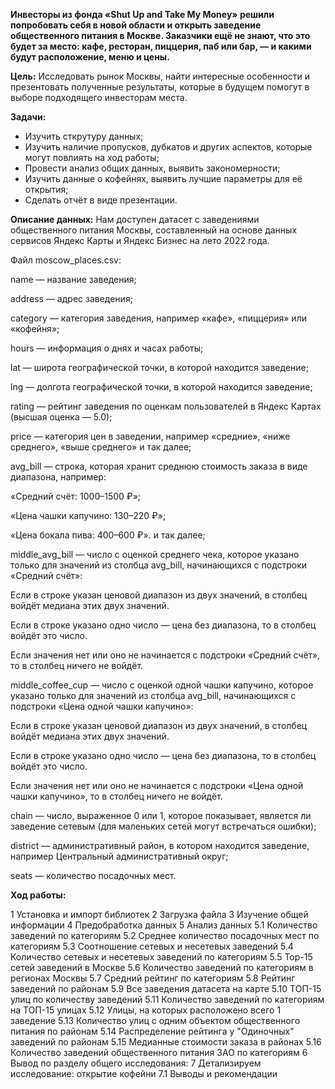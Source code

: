 __Инвесторы из фонда «Shut Up and Take My Money» решили попробовать себя в новой области и открыть заведение общественного питания в Москве. Заказчики ещё не знают, что это будет за место: кафе, ресторан, пиццерия, паб или бар, — и какими будут расположение, меню и цены.__

__Цель:__
Исследовать рынок Москвы, найти интересные особенности и презентовать полученные результаты, которые в будущем помогут в выборе подходящего инвесторам места.

__Задачи:__

- Изучить сткрутуру данных; 
- Изучить наличие пропусков, дубкатов и других аспектов, которые могут повлиять на ход работы; 
- Провести анализ общих данных, выявить закономерности; 
- Изучить данные о кофейнях, выявить лучшие параметры для её открытия; 
- Сделать отчёт в виде презентации. 

__Описание данных:__
Нам доступен датасет с заведениями общественного питания Москвы, составленный на основе данных сервисов Яндекс Карты и Яндекс Бизнес на лето 2022 года.

Файл moscow_places.csv:

name — название заведения;

address — адрес заведения;

category — категория заведения, например «кафе», «пиццерия» или «кофейня»;

hours — информация о днях и часах работы;

lat — широта географической точки, в которой находится заведение;

lng — долгота географической точки, в которой находится заведение;

rating — рейтинг заведения по оценкам пользователей в Яндекс Картах (высшая оценка — 5.0);

price — категория цен в заведении, например «средние», «ниже среднего», «выше среднего» и так далее;

avg_bill — строка, которая хранит среднюю стоимость заказа в виде диапазона, например:

«Средний счёт: 1000–1500 ₽»;

«Цена чашки капучино: 130–220 ₽»;

«Цена бокала пива: 400–600 ₽». и так далее;

middle_avg_bill — число с оценкой среднего чека, которое указано только для значений из столбца avg_bill, начинающихся с подстроки «Средний счёт»:

Если в строке указан ценовой диапазон из двух значений, в столбец войдёт медиана этих двух значений.

Если в строке указано одно число — цена без диапазона, то в столбец войдёт это число.

Если значения нет или оно не начинается с подстроки «Средний счёт», то в столбец ничего не войдёт.

middle_coffee_cup — число с оценкой одной чашки капучино, которое указано только для значений из столбца avg_bill, начинающихся с подстроки «Цена одной чашки капучино»:

Если в строке указан ценовой диапазон из двух значений, в столбец войдёт медиана этих двух значений.

Если в строке указано одно число — цена без диапазона, то в столбец войдёт это число.

Если значения нет или оно не начинается с подстроки «Цена одной чашки капучино», то в столбец ничего не войдёт.

chain — число, выраженное 0 или 1, которое показывает, является ли заведение сетевым (для маленьких сетей могут встречаться ошибки);

district — административный район, в котором находится заведение, например Центральный административный округ;

seats — количество посадочных мест.

__Ход работы:__

1  Установка и импорт библиотек
2  Загрузка файла
3  Изучение общей информации
4  Предобработка данных
5  Анализ данных
5.1  Количество заведений по категориям
5.2  Среднее количество посадочных мест по категориям
5.3  Соотношение сетевых и несетевых заведений
5.4  Количество сетевых и несетевых заведений по категориям
5.5  Top-15 сетей заведений в Москве
5.6  Количество заведений по категориям в регионах Москвы
5.7  Средний рейтинг по категориям
5.8  Рейтинг заведений по районам
5.9  Bсе заведения датасета на карте
5.10  ТОП-15 улиц по количеству заведений
5.11  Количество заведений по категориям на ТОП-15 улицах
5.12  Улицы, на которых расположено всего 1 заведение
5.13  Количество улиц с одним объектом общественного питания по районам
5.14  Распределение рейтинга у "Одиночных" заведений по районам
5.15  Медианные стоимости заказа в районах
5.16  Количество заведений общественного питания ЗАО по категориям
6  Вывод по разделу общего исследования:
7  Детализируем исследование: открытие кофейни
7.1  Выводы и рекомендации

